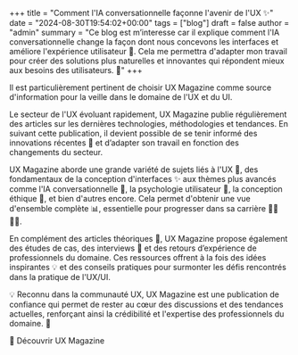 +++
title = "Comment l'IA conversationnelle façonne l'avenir de l'UX ✨"
date = "2024-08-30T19:54:02+00:00"
tags = ["blog"]
draft = false
author = "admin"
summary = "Ce blog est m’interesse car il explique comment l'IA conversationnelle change la façon dont nous concevons les interfaces et améliore l'expérience utilisateur 🌟. Cela me permettra d'adapter mon travail pour créer des solutions plus naturelles et innovantes qui répondent mieux aux besoins des utilisateurs. 👥"
+++

Il est particulièrement pertinent de choisir UX Magazine comme source d'information pour la veille dans le domaine de l'UX et du UI.

Le secteur de l'UX évoluant rapidement, UX Magazine publie régulièrement des articles sur les dernières technologies, méthodologies et tendances. En suivant cette publication, il devient possible de se tenir informé des innovations récentes 🚀 et d’adapter son travail en fonction des changements du secteur.

UX Magazine aborde une grande variété de sujets liés à l'UX 🎯, des fondamentaux de la conception d'interfaces ✨ aux thèmes plus avancés comme l'IA conversationnelle 🤖, la psychologie utilisateur 🧠, la conception éthique 🌱, et bien d'autres encore. Cela permet d'obtenir une vue d'ensemble complète 📊, essentielle pour progresser dans sa carrière 👩‍💻👨‍💻.

En complément des articles théoriques 📖, UX Magazine propose également des études de cas, des interviews 🎤 et des retours d’expérience de professionnels du domaine. Ces ressources offrent à la fois des idées inspirantes 💡 et des conseils pratiques  pour surmonter les défis rencontrés dans la pratique de l'UX/UI.

💡 Reconnu dans la communauté UX, UX Magazine est une publication de confiance qui permet de rester au cœur des discussions et des tendances actuelles, renforçant ainsi la crédibilité et l'expertise des professionnels du domaine. 🌟

🔗 Découvrir UX Magazine